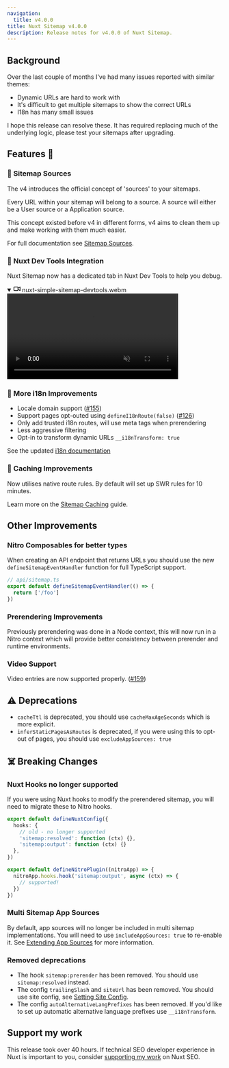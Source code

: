 ```yaml
---
navigation:
  title: v4.0.0
title: Nuxt Sitemap v4.0.0
description: Release notes for v4.0.0 of Nuxt Sitemap.
---
```


## Background

Over the last couple of months I've had many issues reported with similar themes:
- Dynamic URLs are hard to work with
- It's difficult to get multiple sitemaps to show the correct URLs
- I18n has many small issues

I hope this release can resolve these. It has required replacing much of the underlying logic, please test your sitemaps after upgrading.

## Features :rocket:

### 🥫 Sitemap Sources

The v4 introduces the official concept of 'sources' to your sitemaps.

Every URL within your sitemap will belong to a source. A source will either be a User source or a Application source.

This concept existed before v4 in different forms, v4 aims to clean them up and make working with them much easier.

For full documentation see [Sitemap Sources](/docs/sitemap/getting-started/data-sources).

### 🤝 Nuxt Dev Tools Integration

Nuxt Sitemap now has a dedicated tab in Nuxt Dev Tools to help you debug.

<details open="" class="details-reset border rounded-2">
  <summary class="px-3 py-2">
    <svg aria-hidden="true" height="16" viewBox="0 0 16 16" version="1.1" width="16" data-view-component="true" class="octicon octicon-device-camera-video">
    <path d="M16 3.75v8.5a.75.75 0 0 1-1.136.643L11 10.575v.675A1.75 1.75 0 0 1 9.25 13h-7.5A1.75 1.75 0 0 1 0 11.25v-6.5C0 3.784.784 3 1.75 3h7.5c.966 0 1.75.784 1.75 1.75v.675l3.864-2.318A.75.75 0 0 1 16 3.75Zm-6.5 1a.25.25 0 0 0-.25-.25h-7.5a.25.25 0 0 0-.25.25v6.5c0 .138.112.25.25.25h7.5a.25.25 0 0 0 .25-.25v-6.5ZM11 8.825l3.5 2.1v-5.85l-3.5 2.1Z"></path>
</svg>
    <span aria-label="Video description nuxt-simple-sitemap-devtools.webm" class="m-1">nuxt-simple-sitemap-devtools.webm</span>
    <span class="dropdown-caret"></span>
  </summary>

  <video src="https://user-images.githubusercontent.com/5326365/282252319-269d8421-0704-4336-81a6-dd597fe80d38.webm" data-canonical-src="https://user-images.githubusercontent.com/5326365/282252319-269d8421-0704-4336-81a6-dd597fe80d38.webm" controls="controls" muted="muted" class="d-block rounded-bottom-2 border-top width-fit" style="max-height:640px; min-height: 200px">

  </video>
</details>

### 💬 More i18n Improvements

- Locale domain support ([#155](https://github.com/nuxt-modules/sitemap/issues/155))
- Support pages opt-outed using `defineI18nRoute(false)` ([#126](https://github.com/nuxt-modules/sitemap/issues/126))
- Only add trusted i18n routes, will use meta tags when prerendering
- Less aggressive filtering
- Opt-in to transform dynamic URLs `__i18nTransform: true`

See the updated [i18n documentation](/docs/sitemap/integrations/i18n)

### 🚀 Caching Improvements

Now utilises native route rules. By default will set up SWR rules for 10 minutes.

Learn more on the [Sitemap Caching](/docs/sitemap/guides/cache) guide.

## Other Improvements

### Nitro Composables for better types

When creating an API endpoint that returns URLs you should use the new `defineSitemapEventHandler` function for full TypeScript support.

```ts
// api/sitemap.ts
export default defineSitemapEventHandler(() => {
  return ['/foo']
})
```

### Prerendering Improvements

Previously prerendering was done in a Node context, this will now run in a Nitro context which will provide better consistency between prerender and runtime environments.

### Video Support

Video entries are now supported properly. ([#159](https://github.com/nuxt-modules/sitemap/issues/159))

## ⚠️ Deprecations

- `cacheTtl` is deprecated, you should use `cacheMaxAgeSeconds` which is more explicit.
- `inferStaticPagesAsRoutes` is deprecated, if you were using this to opt-out of pages, you should use `excludeAppSources: true`

## ☠️ Breaking Changes

### Nuxt Hooks no longer supported

If you were using Nuxt hooks to modify the prerendered sitemap, you will need to migrate these to Nitro hooks.

```ts [nuxt.config.ts]
export default defineNuxtConfig({
  hooks: {
    // old - no longer supported
    'sitemap:resolved': function (ctx) {},
    'sitemap:output': function (ctx) {}
  },
})
```

```ts [server/plugins/sitemap]
export default defineNitroPlugin((nitroApp) => {
  nitroApp.hooks.hook('sitemap:output', async (ctx) => {
    // supported!
  })
})
```

### Multi Sitemap App Sources

By default, app sources will no longer be included in multi sitemap implementations. You will need to use `includeAppSources: true` to re-enable it. See [Extending App Sources](/docs/sitemap/guides/multi-sitemaps#extending-app-sources) for more information.

### Removed deprecations

- The hook `sitemap:prerender` has been removed. You should use `sitemap:resolved` instead.
- The config `trailingSlash` and `siteUrl` has been removed. You should use site config, see [Setting Site Config](/docs/site-config/guides/setting-site-config).
- The config `autoAlternativeLangPrefixes` has been removed. If you'd like to set up automatic alternative language prefixes use `__i18nTransform`.

## Support my work

This release took over 40 hours.
If technical SEO developer experience in Nuxt is important to you, consider [supporting my work](https://github.com/sponsors/harlan-zw) on Nuxt SEO.
